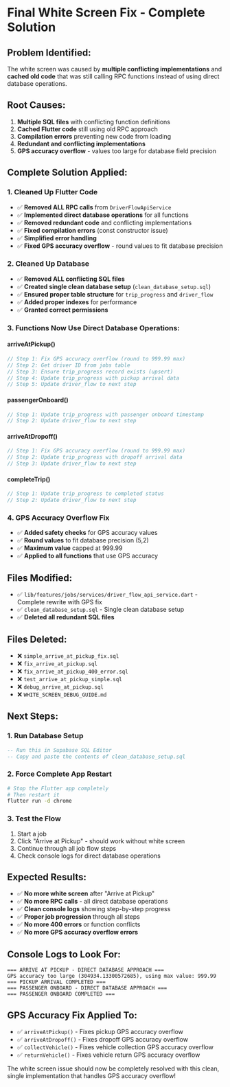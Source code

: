 # Final White Screen Fix - Complete Solution

## **Problem Identified:**
The white screen was caused by **multiple conflicting implementations** and **cached old code** that was still calling RPC functions instead of using direct database operations.

## **Root Causes:**
1. **Multiple SQL files** with conflicting function definitions
2. **Cached Flutter code** still using old RPC approach
3. **Compilation errors** preventing new code from loading
4. **Redundant and conflicting implementations**
5. **GPS accuracy overflow** - values too large for database field precision

## **Complete Solution Applied:**

### **1. Cleaned Up Flutter Code**
- ✅ **Removed ALL RPC calls** from `DriverFlowApiService`
- ✅ **Implemented direct database operations** for all functions
- ✅ **Removed redundant code** and conflicting implementations
- ✅ **Fixed compilation errors** (const constructor issue)
- ✅ **Simplified error handling**
- ✅ **Fixed GPS accuracy overflow** - round values to fit database precision

### **2. Cleaned Up Database**
- ✅ **Removed ALL conflicting SQL files**
- ✅ **Created single clean database setup** (`clean_database_setup.sql`)
- ✅ **Ensured proper table structure** for `trip_progress` and `driver_flow`
- ✅ **Added proper indexes** for performance
- ✅ **Granted correct permissions**

### **3. Functions Now Use Direct Database Operations:**

#### **arriveAtPickup()**
```dart
// Step 1: Fix GPS accuracy overflow (round to 999.99 max)
// Step 2: Get driver ID from jobs table
// Step 3: Ensure trip_progress record exists (upsert)
// Step 4: Update trip_progress with pickup arrival data
// Step 5: Update driver_flow to next step
```

#### **passengerOnboard()**
```dart
// Step 1: Update trip_progress with passenger onboard timestamp
// Step 2: Update driver_flow to next step
```

#### **arriveAtDropoff()**
```dart
// Step 1: Fix GPS accuracy overflow (round to 999.99 max)
// Step 2: Update trip_progress with dropoff arrival data
// Step 3: Update driver_flow to next step
```

#### **completeTrip()**
```dart
// Step 1: Update trip_progress to completed status
// Step 2: Update driver_flow to next step
```

### **4. GPS Accuracy Overflow Fix**
- ✅ **Added safety checks** for GPS accuracy values
- ✅ **Round values** to fit database precision (5,2)
- ✅ **Maximum value** capped at 999.99
- ✅ **Applied to all functions** that use GPS accuracy

## **Files Modified:**
- ✅ `lib/features/jobs/services/driver_flow_api_service.dart` - Complete rewrite with GPS fix
- ✅ `clean_database_setup.sql` - Single clean database setup
- ✅ **Deleted all redundant SQL files**

## **Files Deleted:**
- ❌ `simple_arrive_at_pickup_fix.sql`
- ❌ `fix_arrive_at_pickup.sql`
- ❌ `fix_arrive_at_pickup_400_error.sql`
- ❌ `test_arrive_at_pickup_simple.sql`
- ❌ `debug_arrive_at_pickup.sql`
- ❌ `WHITE_SCREEN_DEBUG_GUIDE.md`

## **Next Steps:**

### **1. Run Database Setup**
```sql
-- Run this in Supabase SQL Editor
-- Copy and paste the contents of clean_database_setup.sql
```

### **2. Force Complete App Restart**
```bash
# Stop the Flutter app completely
# Then restart it
flutter run -d chrome
```

### **3. Test the Flow**
1. Start a job
2. Click "Arrive at Pickup" - should work without white screen
3. Continue through all job flow steps
4. Check console logs for direct database operations

## **Expected Results:**
- ✅ **No more white screen** after "Arrive at Pickup"
- ✅ **No more RPC calls** - all direct database operations
- ✅ **Clean console logs** showing step-by-step progress
- ✅ **Proper job progression** through all steps
- ✅ **No more 400 errors** or function conflicts
- ✅ **No more GPS accuracy overflow errors**

## **Console Logs to Look For:**
```
=== ARRIVE AT PICKUP - DIRECT DATABASE APPROACH ===
GPS accuracy too large (304934.13300572685), using max value: 999.99
=== PICKUP ARRIVAL COMPLETED ===
=== PASSENGER ONBOARD - DIRECT DATABASE APPROACH ===
=== PASSENGER ONBOARD COMPLETED ===
```

## **GPS Accuracy Fix Applied To:**
- ✅ `arriveAtPickup()` - Fixes pickup GPS accuracy overflow
- ✅ `arriveAtDropoff()` - Fixes dropoff GPS accuracy overflow  
- ✅ `collectVehicle()` - Fixes vehicle collection GPS accuracy overflow
- ✅ `returnVehicle()` - Fixes vehicle return GPS accuracy overflow

The white screen issue should now be completely resolved with this clean, single implementation that handles GPS accuracy overflow!

